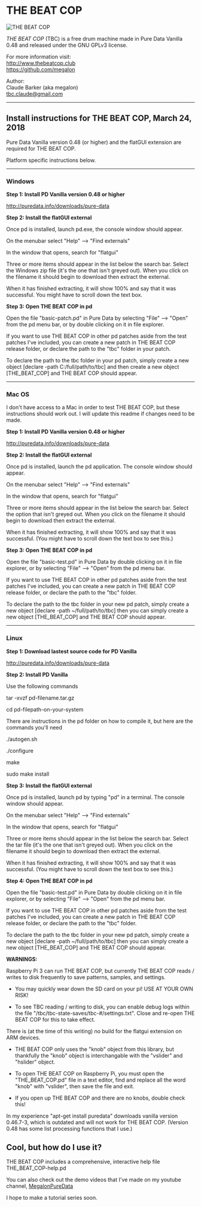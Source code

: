 # THE BEAT COP

![THE BEAT COP](http://thebeatcop.club/images/tbc-demo.gif)

*THE BEAT COP* (TBC) is a free drum machine made in Pure Data Vanilla 0.48 and released under the GNU GPLv3 license.    

For more information visit:                                  
http://www.thebeatcop.club                               
https://github.com/megalon                               

Author:                                                      
Claude Barker (aka megalon)                              
tbc.claude@gmail.com                                     

_________

## Install instructions for THE BEAT COP, March 24, 2018

Pure Data Vanilla version 0.48 (or higher) and the flatGUI extension are required for THE BEAT COP.

Platform specific instructions below.

_________

### Windows    
**Step 1: Install PD Vanilla version 0.48 or higher**

http://puredata.info/downloads/pure-data 



**Step 2: Install the flatGUI external**

Once pd is installed, launch pd.exe, the console window should appear.

On the menubar select "Help" --> "Find externals"

In the window that opens, search for "flatgui"

Three or more items should appear in the list below the search bar. Select the Windows zip file (it's the one that isn't greyed out). When you click on the filename it should begin to download then extract the external.

When it has finished extracting, it will show 100% and say that it was successful. You might have to scroll down the text box.



**Step 3: Open THE BEAT COP in pd**

Open the file "basic-patch.pd" in Pure Data by selecting "File" --> "Open" from the pd menu bar, or by double clicking on it in file explorer.



If you want to use THE BEAT COP in other pd patches aside from the test patches I've included, you can create a new patch in THE BEAT COP release folder, or declare the path to the "tbc" folder in your patch.

To declare the path to the tbc folder in your pd patch, simply create a new object [declare -path C:/full/path/to/tbc] and then create a new object [THE_BEAT_COP] and THE BEAT COP should appear.

_________


### Mac OS


I don't have access to a Mac in order to test THE BEAT COP, but these instructions should work out. I will update this readme if changes need to be made.



**Step 1: Install PD Vanilla version 0.48 or higher**

http://puredata.info/downloads/pure-data 



**Step 2: Install the flatGUI external**

Once pd is installed, launch the pd application. The console window should appear.

On the menubar select "Help" --> "Find externals"

In the window that opens, search for "flatgui"

Three or more items should appear in the list below the search bar. Select the option that isn't greyed out. When you click on the filename it should begin to download then extract the external.

When it has finished extracting, it will show 100% and say that it was successful. (You might have to scroll down the text box to see this.)



**Step 3: Open THE BEAT COP in pd**

Open the file "basic-test.pd" in Pure Data by double clicking on it in file explorer, or by selecting "File" --> "Open" from the pd menu bar.

If you want to use THE BEAT COP in other pd patches aside from the test patches I've included, you can create a new patch in THE BEAT COP release folder, or declare the path to the "tbc" folder.

To declare the path to the tbc folder in your new pd patch, simply create a new object [declare -path ~/full/path/to/tbc] then you can simply create a new object [THE_BEAT_COP] and THE BEAT COP should appear.


_________


### Linux

**Step 1: Download lastest source code for PD Vanilla**

http://puredata.info/downloads/pure-data 



**Step 2: Install PD Vanilla**

Use the following commands

tar -xvzf pd-filename.tar.gz

cd pd-filepath-on-your-system



There are instructions in the pd folder on how to compile it, but here are the commands you'll need



./autogen.sh

./configure

make

sudo make install



**Step 3: Install the flatGUI external**

Once pd is installed, launch pd by typing "pd" in a terminal. The console window should appear.

On the menubar select "Help" --> "Find externals"

In the window that opens, search for "flatgui"

Three or more items should appear in the list below the search bar. Select the tar file (it's the one that isn't greyed out). When you click on the filename it should begin to download then extract the external.

When it has finished extracting, it will show 100% and say that it was successful. (You might have to scroll down the text box to see this.)



**Step 4: Open THE BEAT COP in pd**

Open the file "basic-test.pd" in Pure Data by double clicking on it in file explorer, or by selecting "File" --> "Open" from the pd menu bar.



If you want to use THE BEAT COP in other pd patches aside from the test patches I've included, you can create a new patch in THE BEAT COP release folder, or declare the path to the "tbc" folder.

To declare the path to the tbc folder in your new pd patch, simply create a new object [declare -path ~/full/path/to/tbc] then you can simply create a new object [THE_BEAT_COP] and THE BEAT COP should appear.

**WARNINGS:**

Raspberry Pi 3 can run THE BEAT COP, but currently THE BEAT COP reads / writes to disk frequently to save patterns, samples, and settings.

  * You may quickly wear down the SD card on your pi! USE AT YOUR OWN RISK!

  * To see TBC reading / writing to disk, you can enable debug logs within the file "/tbc/tbc-state-saves/tbc-#/settings.txt". Close and re-open THE BEAT COP for this to take effect.    



There is (at the time of this writing) no build for the flatgui extension on ARM devices.

  * THE BEAT COP only uses the "knob" object from this library, but thankfully the "knob" object is interchangable with the "vslider" and "hslider" object.

  * To open THE BEAT COP on Raspberry Pi, you must open the "THE_BEAT_COP.pd" file in a text editor, find and replace all the word "knob" with "vslider", then save the file and exit.

  * If you open up THE BEAT COP and there are no knobs, double check this!



In my experience "apt-get install puredata" downloads vanilla version 0.46.7-3, which is outdated and will not work for THE BEAT COP. (Version 0.48 has some list processing functions that I use.)

## Cool, but how do I use it?

THE BEAT COP includes a comprehensive, interactive help file THE_BEAT_COP-help.pd

You can also check out the demo videos that I've made on my youtube channel, [MegalonPureData](https://www.youtube.com/channel/UCRTrsMZ6f6HXOpgBpMisBiQ/videos)

I hope to make a tutorial series soon.

